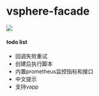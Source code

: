 # vsphere-facade

![](https://dengzhehang.oss-cn-chengdu.aliyuncs.com/automation/20220424185956.png)

#### todo list
* 回调失败重试
* 创建后执行脚本
* 内置prometheus监控指标和接口
* 中文提示
* 支持vapp